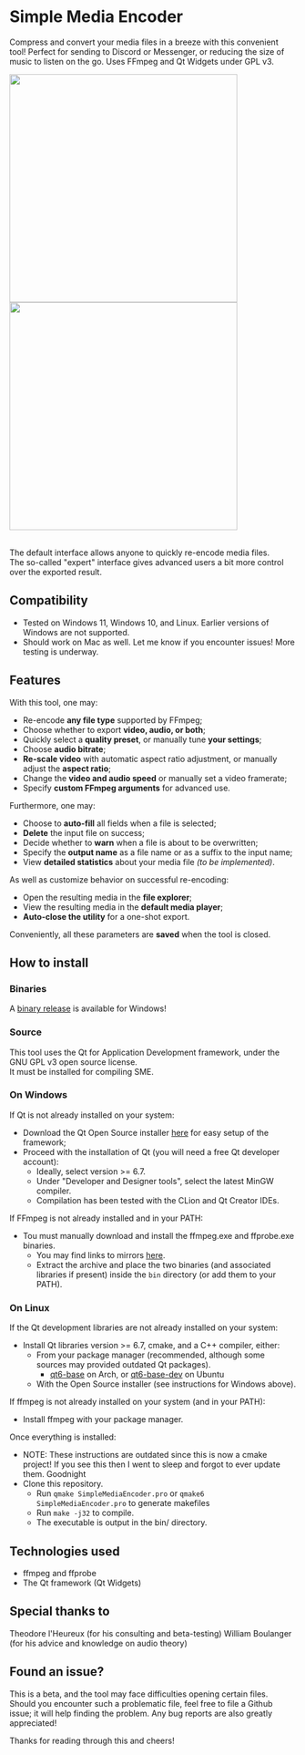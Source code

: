 # Simple Media Encoder
Compress and convert your media files in a breeze with this convenient tool! Perfect for sending to Discord or Messenger, or reducing the size of music to listen on the go. Uses FFmpeg and Qt Widgets under GPL v3.

<div>
  <img height=400 src=https://github.com/user-attachments/assets/f5400a8e-f3cd-4516-baa7-a4a289e37528 /> <img height=400 src=https://github.com/user-attachments/assets/a05aefc7-1132-4c93-a08d-a3c338066ca6 />  
</div>  
<br/>

The default interface allows anyone to quickly re-encode media files.  
The so-called "expert" interface gives advanced users a bit more control over the exported result.

## Compatibility
- Tested on Windows 11, Windows 10, and Linux. Earlier versions of Windows are not supported.
- Should work on Mac as well. Let me know if you encounter issues! More testing is underway.

## Features
With this tool, one may:

- Re-encode **any file type** supported by FFmpeg;
- Choose whether to export **video, audio, or both**;
- Quickly select a **quality preset**, or manually tune **your settings**;
- Choose **audio bitrate**;
- **Re-scale video** with automatic aspect ratio adjustment, or manually adjust the **aspect ratio**;
- Change the **video and audio speed** or manually set a video framerate;
- Specify **custom FFmpeg arguments** for advanced use.

Furthermore, one may:

- Choose to **auto-fill** all fields when a file is selected;
- **Delete** the input file on success;
- Decide whether to **warn** when a file is about to be overwritten;
- Specify the **output name** as a file name or as a suffix to the input name;
- View **detailed statistics** about your media file *(to be implemented)*.

As well as customize behavior on successful re-encoding:

- Open the resulting media in the **file explorer**;
- View the resulting media in the **default media player**;
- **Auto-close the utility** for a one-shot export.

Conveniently, all these parameters are **saved** when the tool is closed.

## How to install

### Binaries

A [binary release](https://github.com/Thurinum/simple-media-encoder/releases) is available for Windows!

### Source

This tool uses the Qt for Application Development framework, under the GNU GPL v3 open source license.  
It must be installed for compiling SME.

### On Windows

If Qt is not already installed on your system:

- Download the Qt Open Source installer [here](https://www.qt.io/download-qt-installer) for easy setup of the framework;
- Proceed with the installation of Qt (you will need a free Qt developer account):
  - Ideally, select version >= 6.7.
  - Under "Developer and Designer tools", select the latest MinGW compiler.
  - Compilation has been tested with the CLion and Qt Creator IDEs.

If FFmpeg is not already installed and in your PATH: 
- Tou must manually download and install the ffmpeg.exe and ffprobe.exe binaries.
  - You may find links to mirrors [here](https://ffmpeg.org/download.html#build-windows).
  - Extract the archive and place the two binaries (and associated libraries if present) inside the `bin` directory (or add them to your PATH).
  
### On Linux

If the Qt development libraries are not already installed on your system:

- Install Qt libraries version >= 6.7, cmake, and a C++ compiler, either:
  - From your package manager (recommended, although some sources may provided outdated Qt packages).
    - [qt6-base](https://archlinux.org/packages/extra/x86_64/qt6-base/) on Arch, or [qt6-base-dev](https://packages.ubuntu.com/kinetic/arm64/libdevel/qt6-base-dev) on Ubuntu
  - With the Open Source installer (see instructions for Windows above).

If ffmpeg is not already installed on your system (and in your PATH):

- Install ffmpeg with your package manager.

Once everything is installed:

- NOTE: These instructions are outdated since this is now a cmake project! If you see this then I went to sleep and forgot to ever update them. Goodnight
- Clone this repository.
  - Run `qmake SimpleMediaEncoder.pro` or `qmake6 SimpleMediaEncoder.pro` to generate makefiles
  - Run `make -j32` to compile.
  - The executable is output in the bin/ directory.
  
## Technologies used

- ffmpeg and ffprobe
- The Qt framework (Qt Widgets)

## Special thanks to

Theodore l'Heureux (for his consulting and beta-testing)
William Boulanger (for his advice and knowledge on audio theory)

## Found an issue?

This is a beta, and the tool may face difficulties opening certain files.  
Should you encounter such a problematic file, feel free to file a Github issue; it will help finding the problem.
Any bug reports are also greatly appreciated!

Thanks for reading through this and cheers!
